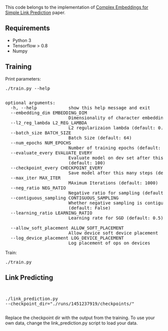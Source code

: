 
This code belongs to the implementation of <a href = "http://jmlr.org/proceedings/papers/v48/trouillon16.pdf">Complex Embeddings for Simple Link Prediction</a> paper.

<h2>Requirements</h2>

<ul>
<li>Python 3 </li>
<li>Tensorflow > 0.8</li>
<li>Numpy</li>
</ul>

<h2>Training</h2>

Print parameters:
<pre>
./train.py --help
</pre>
<pre>

optional arguments:
  -h, --help            show this help message and exit
  --embedding_dim EMBEDDING_DIM
                        Dimensionality of character embedding (default: 128)
  --l2_reg_lambda L2_REG_LAMBDA
                        L2 regularizaion lambda (default: 0.0)
  --batch_size BATCH_SIZE
                        Batch Size (default: 64)
  --num_epochs NUM_EPOCHS
                        Number of training epochs (default: 100)
  --evaluate_every EVALUATE_EVERY
                        Evaluate model on dev set after this many steps
                        (default: 100)
  --checkpoint_every CHECKPOINT_EVERY
                        Save model after this many steps (default: 100)
  --max_iter MAX_ITER
                        MAximum Iterations (default: 1000)
  --neg_ratio NEG_RATIO
                        Negative ratio for sampling (default: 2)
  --contiguous_sampling CONTIGUOUS_SAMPLING
                        Whether negative sampling is contiguous
                        (default: False)
  --learning_ratio LEARNING_RATIO
                        Learning rate for SGD (default: 0.5)
        
  --allow_soft_placement ALLOW_SOFT_PLACEMENT
                        Allow device soft device placement
  --log_device_placement LOG_DEVICE_PLACEMENT
                        Log placement of ops on devices
</pre>
Train:
<pre>
./train.py
</pre>

<h2>Link Predicting</h2>
<pre>

./link_prediction.py --checkpoint_dir="./runs/1451237919/checkpoints/"
</pre>

Replace the checkpoint dir with the output from the training. To use your own data, change the link_prediction.py script to load your data.

